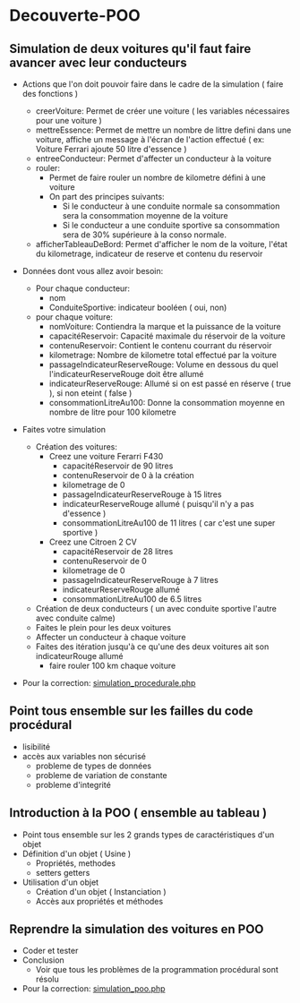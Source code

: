 # Decouverte-POO

	
## Simulation de deux voitures qu'il faut faire avancer avec leur conducteurs
- Actions que l'on doit pouvoir faire dans le cadre de la simulation ( faire des fonctions )
	- creerVoiture: Permet de créer une voiture ( les variables nécessaires pour une voiture )
	- mettreEssence: Permet de mettre un nombre de littre defini dans une voiture, affiche un message à l'écran de l'action effectué ( ex: Voiture Ferrari ajoute 50 litre d'essence )
	- entreeConducteur: Permet d'affecter un conducteur à la voiture
	- rouler: 
		- Permet de faire rouler un nombre de kilometre défini à une voiture
		- On part des principes suivants:
			- Si le conducteur à une conduite normale sa consommation sera la consommation moyenne de la voiture
			- Si le conducteur a une conduite sportive sa consommation sera de 30% supérieure à la conso normale.
	- afficherTableauDeBord: Permet d'afficher le nom de la voiture, l'état du kilometrage, indicateur de reserve et contenu du reservoir
	
- Données dont vous allez avoir besoin: 
	- Pour chaque conducteur:
		- nom
		- ConduiteSportive: indicateur  booléen ( oui, non)
	- pour chaque voiture:
		- nomVoiture: Contiendra la marque et la puissance de la voiture
		- capacitéReservoir: Capacité maximale du réservoir de la voiture
		- contenuReservoir: Contient le contenu courrant du réservoir
		- kilometrage: Nombre de kilometre total effectué par la voiture
		- passageIndicateurReserveRouge: Volume en dessous du quel l'indicateurReserveRouge doit être allumé 
		- indicateurReserveRouge: Allumé si on est passé en réserve ( true ), si non eteint ( false )
		- consommationLitreAu100: Donne la consommation moyenne en nombre de litre pour 100 kilometre
	
- Faites votre simulation
	- Création des voitures:
		- Creez une voiture Ferarri F430
			- capacitéReservoir de 90 litres
			- contenuReservoir de 0 à la création
			- kilometrage de 0
			- passageIndicateurReserveRouge à 15 litres
			- indicateurReserveRouge allumé ( puisqu'il n'y a pas d'essence )
			- consommationLitreAu100 de 11 litres ( car c'est une super sportive )
		- Creez une Citroen 2 CV
			- capacitéReservoir de 28 litres
			- contenuReservoir de 0
			- kilometrage de 0
			- passageIndicateurReserveRouge à 7 litres
			- indicateurReserveRouge allumé
			- consommationLitreAu100 de 6.5 litres
	- Création de deux conducteurs ( un avec conduite sportive l'autre avec conduite calme)
	- Faites le plein pour les deux voitures
	- Affecter un conducteur à chaque voiture
	- Faites des itération jusqu'à ce qu'une des deux voitures ait son indicateurRouge allumé
		- faire rouler 100 km chaque voiture
- Pour la correction: [simulation_procedurale.php](simulation_procedurale.php)

## Point tous ensemble sur les failles du code procédural
- lisibilité
- accès aux variables non sécurisé 
	- probleme de types de données
	- probleme de variation de constante
	- probleme d'integrité
				
## Introduction à la POO ( ensemble au tableau )
- Point tous ensemble 
	sur les  2 grands types de caractéristiques d'un objet
- Définition d'un objet ( Usine )
	- Propriétés, methodes
	- setters getters
- Utilisation d'un objet
	- Création d'un objet ( Instanciation )
	- Accès aux propriétés et méthodes
	
## Reprendre la simulation des voitures en POO
- Coder et tester
- Conclusion
	- Voir que tous les problèmes de la programmation procédural sont résolu
- Pour la correction: [simulation_poo.php](simulation_poo.php)
